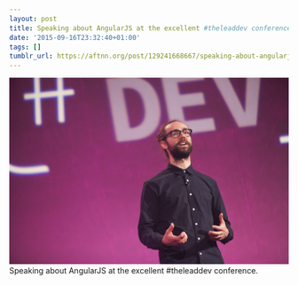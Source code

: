 ```yaml
---
layout: post
title: Speaking about AngularJS at the excellent #theleaddev conference
date: '2015-09-16T23:32:40+01:00'
tags: []
tumblr_url: https://aftnn.org/post/129241668667/speaking-about-angularjs-at-the-excellent
---
```

<img src="/assets/img/theleaddev.jpg"/>
Speaking about AngularJS at the excellent #theleaddev conference.
